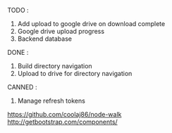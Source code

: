 TODO :
1. Add upload to google drive on download complete
2. Google drive upload progress
3. Backend database

DONE : 
1. Build directory navigation
2. Upload to drive for directory navigation

CANNED : 
1. Manage refresh tokens

https://github.com/coolaj86/node-walk
http://getbootstrap.com/components/